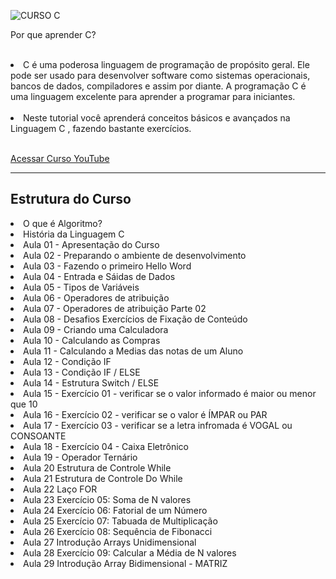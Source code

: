 ![CURSO C](https://user-images.githubusercontent.com/27355729/90344244-d9a20400-dfe5-11ea-8f9e-b6f75248fbd6.png)




Por que aprender C? <br><br>

<li>C é uma poderosa linguagem de programação de propósito geral. Ele pode ser usado para desenvolver software como sistemas operacionais, bancos de dados, compiladores e assim por diante. A programação C é uma linguagem excelente para aprender a programar para iniciantes.</li><br>

<li>Neste tutorial você aprenderá conceitos básicos e avançados na Linguagem C , fazendo bastante exercícios.</li><br>

<a href="https://www.youtube.com/watch?v=nDFJ3HXEJ_Q&list=PLFYSYBoGvrkvYwT8PdsBP03tdPhyuFtK0&index=1" target="_blank"> Acessar Curso YouTube</a>

<hr>
<h2> Estrutura do Curso</h2>


<li> O que é Algoritmo? </li>
<li>História da Linguagem C </li>
<li>Aula 01 - Apresentação do Curso </li>
<li>Aula 02 - Preparando o ambiente de desenvolvimento </li>
<li>Aula 03 - Fazendo o primeiro Hello Word </li>
<li>Aula 04 - Entrada e Sáidas de Dados </li>
<li>Aula 05 - Tipos de Variáveis </li>
<li>Aula 06 - Operadores de atribuição </li>
<li>Aula 07 - Operadores de atribuição Parte 02 </li>
<li>Aula 08 - Desafios Exercícios de Fixação de Conteúdo </li>
<li>Aula 09 - Criando uma Calculadora </li>
<li>Aula 10 - Calculando as Compras </li>
<li>Aula 11 - Calculando a Medias das notas de um Aluno  </li>
<li>Aula 12 - Condição IF </li>
<li>Aula 13 - Condição IF / ELSE </li>
<li>Aula 14 - Estrutura Switch / ELSE </li>
<li>Aula 15 - Exercício 01 - verificar se o valor informado é maior ou menor que 10 </li>
<li>Aula 16 - Exercício 02 - verificar se o valor é ÍMPAR ou PAR </li>
<li>Aula 17 - Exercício 03 - verificar se a letra infromada é VOGAL ou CONSOANTE </li>
<li>Aula 18 - Exercício 04 - Caixa Eletrônico </li>
<li>Aula 19 - Operador Ternário </li>
<li>Aula 20 Estrutura de Controle While </li>
<li>Aula 21 Estrutura de Controle Do While </li>
<li>Aula 22 Laço FOR </li>
<li>Aula 23 Exercício 05: Soma de N valores </li>
<li>Aula 24 Exercício 06: Fatorial de um Número  </li>
<li>Aula 25 Exercício 07: Tabuada de Multiplicação  </li>
<li>Aula 26 Exercício 08: Sequência de Fibonacci </li>
<li>Aula 27  Introdução Arrays Unidimensional  </li>
<li>Aula 28  Exercício 09: Calcular a Média de N valores  </li>
<li>Aula 29  Introdução Array Bidimensional - MATRIZ </li>




